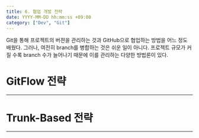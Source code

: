 ```yaml
---
title: 6. 협업 개발 전략
date: YYYY-MM-DD hh:mm:ss +09:00
category: ["Dev", "Git"]
---
```


Git을 통해 프로젝트의 버젼을 관리하는 것과 GitHub으로 협업하는 방법을 어느 정도 배웠다. 그러나, 여전히 branch를 병합하는 것은 쉬운 일이 아니다. 프로젝트 규모가 커질 수록 branch 수가 늘어나기 때문에 이를 관리하는 다양한 방법론이 있다. 

# GitFlow 전략
---

# Trunk-Based 전략
---